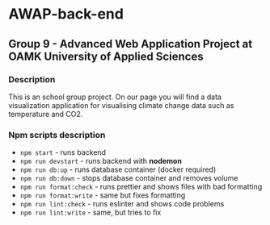 # AWAP-back-end

## Group 9 - Advanced Web Application Project at OAMK University of Applied Sciences

### Description

This is an school group project. On our page you will find a data visualization application for visualising climate change data such as temperature and CO2.

### Npm scripts description

-   `npm start` - runs backend
-   `npm run devstart` - runs backend with **nodemon**
-   `npm run db:up` - runs database container (docker required)
-   `npm run db:down` - stops database container and removes volume
-   `npm run format:check` - runs prettier and shows files with bad formatting
-   `npm run format:write` - same but fixes formatting
-   `npm run lint:check` - runs eslinter and shows code problems
-   `npm run lint:write` - same, but tries to fix
